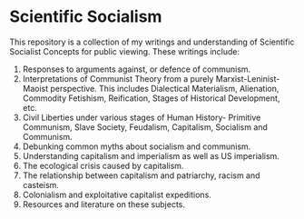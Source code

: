 # Scientific Socialism
This repository is a collection of my writings and understanding of Scientific Socialist Concepts for public viewing. These writings include:
1. Responses to arguments against, or defence of communism. 
2. Interpretations of Communist Theory from a purely Marxist-Leninist-Maoist perspective. This includes Dialectical Materialism, Alienation, Commodity Fetishism, Reification, Stages of Historical Development, etc.
4. Civil Liberties under various stages of Human History- Primitive Communism, Slave Society, Feudalism, Capitalism, Socialism and Communism.
5. Debunking common myths about socialism and communism.
6. Understanding capitalism and imperialism as well as US imperialism.
7. The ecological crisis caused by capitalism.
8. The relationship between capitalism and patriarchy, racism and casteism.
9. Colonialism and exploitative capitalist expeditions.
10. Resources and literature on these subjects.
